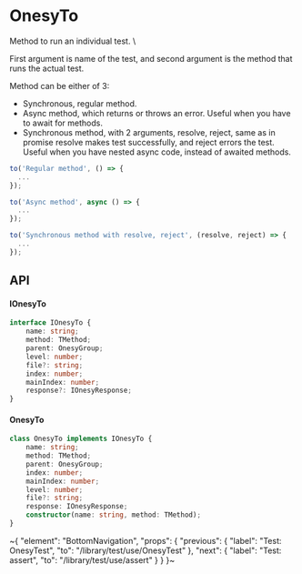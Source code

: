 
# OnesyTo

Method to run an individual test. \

First argument is name of the test, and second argument is the method that runs the actual test.

Method can be either of 3:
- Synchronous, regular method.
- Async method, which returns or throws an error. Useful when you have to await for methods.
- Synchronous method, with 2 arguments, resolve, reject, same as in promise resolve makes test successfully, and reject errors the test. Useful when you have nested async code, instead of awaited methods.

```ts
to('Regular method', () => {
  ...
});

to('Async method', async () => {
  ...
});

to('Synchronous method with resolve, reject', (resolve, reject) => {
  ...
});
```

## API

#### IOnesyTo

```ts
interface IOnesyTo {
    name: string;
    method: TMethod;
    parent: OnesyGroup;
    level: number;
    file?: string;
    index: number;
    mainIndex: number;
    response?: IOnesyResponse;
}
```

#### OnesyTo

```ts
class OnesyTo implements IOnesyTo {
    name: string;
    method: TMethod;
    parent: OnesyGroup;
    index: number;
    mainIndex: number;
    level: number;
    file?: string;
    response: IOnesyResponse;
    constructor(name: string, method: TMethod);
}
```


~{
  "element": "BottomNavigation",
  "props": {
    "previous": {
      "label": "Test: OnesyTest",
      "to": "/library/test/use/OnesyTest"
    },
    "next": {
      "label": "Test: assert",
      "to": "/library/test/use/assert"
    }
  }
}~
